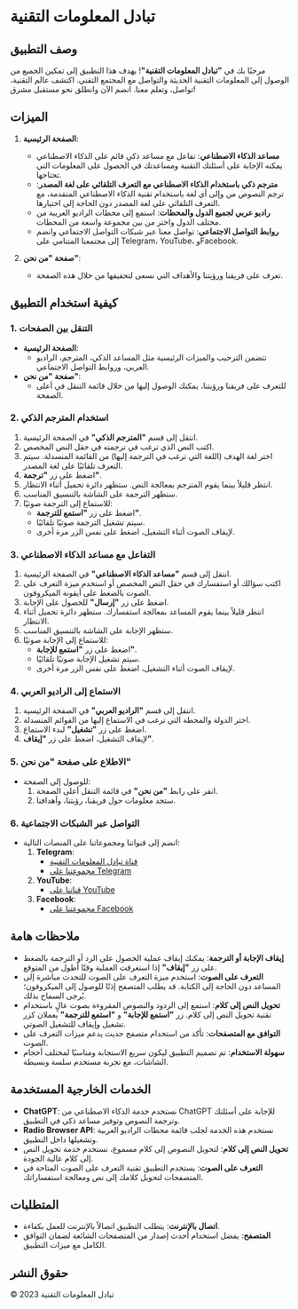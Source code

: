 # تبادل المعلومات التقنية

## وصف التطبيق

مرحبًا بك في **"تبادل المعلومات التقنية"**! يهدف هذا التطبيق إلى تمكين الجميع من الوصول إلى المعلومات التقنية الحديثة والتواصل مع المجتمع التقني. اكتشف عالم التقنية، تواصل، وتعلم معنا. انضم الآن وانطلق نحو مستقبل مشرق!

## الميزات

1. **الصفحة الرئيسية**:
   - **مساعد الذكاء الاصطناعي**: تفاعل مع مساعد ذكي قائم على الذكاء الاصطناعي يمكنه الإجابة على أسئلتك التقنية ومساعدتك في الحصول على المعلومات التي تحتاجها.
   - **مترجم ذكي باستخدام الذكاء الاصطناعي مع التعرف التلقائي على لغة المصدر**: ترجم النصوص من وإلى أي لغة باستخدام تقنية الذكاء الاصطناعي المتقدمة، مع التعرف التلقائي على لغة المصدر دون الحاجة إلى اختيارها.
   - **راديو عربي لجميع الدول والمحطات**: استمع إلى محطات الراديو العربية من مختلف الدول واختر من بين مجموعة واسعة من المحطات.
   - **روابط التواصل الاجتماعي**: تواصل معنا عبر شبكات التواصل الاجتماعي وانضم إلى مجتمعنا المتنامي على Telegram، YouTube، وFacebook.

2. **صفحة "من نحن"**:
   - تعرف على فريقنا ورؤيتنا والأهداف التي نسعى لتحقيقها من خلال هذه الصفحة.

## كيفية استخدام التطبيق

### 1. التنقل بين الصفحات

- **الصفحة الرئيسية**:
  - تتضمن الترحيب والميزات الرئيسية مثل المساعد الذكي، المترجم، الراديو العربي، وروابط التواصل الاجتماعي.
- **صفحة "من نحن"**:
  - للتعرف على فريقنا ورؤيتنا، يمكنك الوصول إليها من خلال قائمة التنقل في أعلى الصفحة.

### 2. استخدام المترجم الذكي

1. انتقل إلى قسم **"المترجم الذكي"** في الصفحة الرئيسية.
2. اكتب النص الذي ترغب في ترجمته في حقل النص المخصص.
3. اختر لغة الهدف (اللغة التي ترغب في الترجمة إليها) من القائمة المنسدلة. سيتم التعرف تلقائيًا على لغة المصدر.
4. اضغط على زر **"ترجمة"**.
5. انتظر قليلاً بينما يقوم المترجم بمعالجة النص. ستظهر دائرة تحميل أثناء الانتظار.
6. ستظهر الترجمة على الشاشة بالتنسيق المناسب.
7. للاستماع إلى الترجمة صوتيًا:
   - اضغط على زر **"استمع للترجمة"**.
   - سيتم تشغيل الترجمة صوتيًا تلقائيًا.
   - لإيقاف الصوت أثناء التشغيل، اضغط على نفس الزر مرة أخرى.

### 3. التفاعل مع مساعد الذكاء الاصطناعي

1. انتقل إلى قسم **"مساعد الذكاء الاصطناعي"** في الصفحة الرئيسية.
2. اكتب سؤالك أو استفسارك في حقل النص المخصص أو استخدم ميزة التعرف على الصوت بالضغط على أيقونة الميكروفون.
3. اضغط على زر **"إرسال"** للحصول على الإجابة.
4. انتظر قليلاً بينما يقوم المساعد بمعالجة استفسارك. ستظهر دائرة تحميل أثناء الانتظار.
5. ستظهر الإجابة على الشاشة بالتنسيق المناسب.
6. للاستماع إلى الإجابة صوتيًا:
   - اضغط على زر **"استمع للإجابة"**.
   - سيتم تشغيل الإجابة صوتيًا تلقائيًا.
   - لإيقاف الصوت أثناء التشغيل، اضغط على نفس الزر مرة أخرى.

### 4. الاستماع إلى الراديو العربي

1. انتقل إلى قسم **"الراديو العربي"** في الصفحة الرئيسية.
2. اختر الدولة والمحطة التي ترغب في الاستماع إليها من القوائم المنسدلة.
3. اضغط على زر **"تشغيل"** لبدء الاستماع.
4. لإيقاف التشغيل، اضغط على زر **"إيقاف"**.

### 5. الاطلاع على صفحة "من نحن"

- للوصول إلى الصفحة:
  1. انقر على رابط **"من نحن"** في قائمة التنقل أعلى الصفحة.
  2. ستجد معلومات حول فريقنا، رؤيتنا، وأهدافنا.

### 6. التواصل عبر الشبكات الاجتماعية

- انضم إلى قنواتنا ومجموعاتنا على المنصات التالية:
  1. **Telegram**:
     - [قناة تبادل المعلومات التقنية](https://t.me/echangetec)
     - [مجموعتنا على Telegram](https://t.me/Youness_be)
  2. **YouTube**:
     - [قناتنا على YouTube](https://www.youtube.com/@echangetec)
  3. **Facebook**:
     - [مجموعتنا على Facebook](https://www.facebook.com/groups/1802881706649541/?ref=share)

## ملاحظات هامة

- **إيقاف الإجابة أو الترجمة**: يمكنك إيقاف عملية الحصول على الرد أو الترجمة بالضغط على زر **"إيقاف"** إذا استغرقت العملية وقتًا أطول من المتوقع.
- **التعرف على الصوت**: استخدم ميزة التعرف على الصوت للتحدث مباشرة إلى المساعد دون الحاجة إلى الكتابة. قد يطلب المتصفح إذنًا للوصول إلى الميكروفون؛ يُرجى السماح بذلك.
- **تحويل النص إلى كلام**: استمع إلى الردود والنصوص المقروءة بصوت عالٍ باستخدام تقنية تحويل النص إلى كلام. زر **"استمع للإجابة"** و **"استمع للترجمة"** يعملان كزر تشغيل وإيقاف للتشغيل الصوتي.
- **التوافق مع المتصفحات**: تأكد من استخدام متصفح حديث يدعم ميزات التعرف على الصوت.
- **سهولة الاستخدام**: تم تصميم التطبيق ليكون سريع الاستجابة ومناسبًا لمختلف أحجام الشاشات، مع تجربة مستخدم سلسة وبسيطة.

## الخدمات الخارجية المستخدمة

- **ChatGPT**: نستخدم خدمة الذكاء الاصطناعي من ChatGPT للإجابة على أسئلتك وترجمة النصوص وتوفير مساعد ذكي في التطبيق.
- **Radio Browser API**: نستخدم هذه الخدمة لجلب قائمة محطات الراديو العربية وتشغيلها داخل التطبيق.
- **تحويل النص إلى كلام**: لتحويل النصوص إلى كلام مسموع، نستخدم خدمة تحويل النص إلى كلام عالية الجودة.
- **التعرف على الصوت**: يستخدم التطبيق تقنية التعرف على الصوت المتاحة في المتصفحات لتحويل كلامك إلى نص ومعالجة استفساراتك.

## المتطلبات

- **اتصال بالإنترنت**: يتطلب التطبيق اتصالاً بالإنترنت للعمل بكفاءة.
- **المتصفح**: يفضل استخدام أحدث إصدار من المتصفحات الشائعة لضمان التوافق الكامل مع ميزات التطبيق.

## حقوق النشر

© 2023 تبادل المعلومات التقنية
